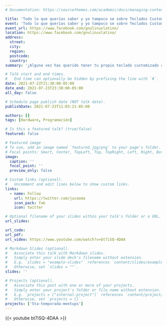 ```yaml
---
# Documentation: https://sourcethemes.com/academic/docs/managing-content/

title: 'Todo lo que querías saber y yo tampoco se sobre Teclados Custom.'
event: 'Todo lo que querías saber y yo tampoco se sobre Teclados Custom.'
event_url: https://www.facebook.com/gnulinuxlatino/
location: https://www.facebook.com/gnulinuxlatino/
address:
  street:
  city:
  region:
  postcode:
  country:
summary: '¿Alguna vez has querido tener tu propio teclado customizado cuando armas el setup de tus sueños? Esta charla es para ti. Jucaoma de León es nuestro invitado especial esta noche para dar una introducción a este tema de personalización de nuestro teclado, ideal para todos los amantes del Hardware Libre.'

# Talk start and end times.
#   End time can optionally be hidden by prefixing the line with `#`.
date: 2021-07-23T21:30:00-05:00
date_end: 2021-07-23T23:30:00-05:00
all_day: false

# Schedule page publish date (NOT talk date).
publishDate: 2021-07-23T11:03:21-05:00

authors: []
tags: [Hardware, Programación]

# Is this a featured talk? (true/false)
featured: false

# Featured image
# To use, add an image named `featured.jpg/png` to your page's folder.
# Focal points: Smart, Center, TopLeft, Top, TopRight, Left, Right, BottomLeft, Bottom, BottomRight.
image:
  caption: ''
  focal_point: ''
  preview_only: false

# Custom links (optional).
#   Uncomment and edit lines below to show custom links.
links:
  - name: Follow
    url: https://twitter.com/jucaoma
    icon_pack: fab
    icon: twitter

# Optional filename of your slides within your talk's folder or a URL.
url_slides:

url_code:
url_pdf:
url_video: https://www.youtube.com/watch?v=bt7iSQ-4DAA

# Markdown Slides (optional).
#   Associate this talk with Markdown slides.
#   Simply enter your slide deck's filename without extension.
#   E.g. `slides = "example-slides"` references `content/slides/example-slides.md`.
#   Otherwise, set `slides = ""`.
slides: ''

# Projects (optional).
#   Associate this post with one or more of your projects.
#   Simply enter your project's folder or file name without extension.
#   E.g. `projects = ["internal-project"]` references `content/project/deep-learning/index.md`.
#   Otherwise, set `projects = []`.
projects: ['5ta-temporada-meetups']
---
```


{{< youtube bt7iSQ-4DAA >}}
